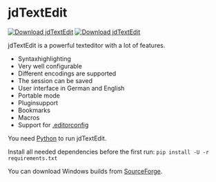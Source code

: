 # jdTextEdit
[![Download jdTextEdit](https://img.shields.io/pypi/dm/jdTextEdit.svg)](https://pypi.org/project/jdTextEdit)
[![Download jdTextEdit](https://img.shields.io/sourceforge/dt/jdtextedit.svg)](https://sourceforge.net/projects/jdtextedit/files/latest/download)

jdTextEdit is a powerful texteditor with a lot of features.

- Syntaxhighlighting
- Very well configurable
- Different encodings are supported
- The session can be saved
- User interface in German and English
- Portable mode
- Pluginsupport
- Bookmarks
- Macros
- Support for [.editorconfig](https://editorconfig.org/)

You need [Python](https://www.python.org/) to run jdTextEdit.

Install all needed dependencies before the first run:
`pip install -U -r requirements.txt`

You can download Windows builds from [SourceForge](https://sourceforge.net/projects/jdtextedit/files/).
